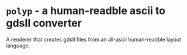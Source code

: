 # `polyp` - a human-readble ascii to gdsII converter

A renderer that creates gdsII files from an all-ascii human-readble layout language.
